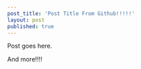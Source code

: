 ```yaml
---
post_title: 'Post Title From Github!!!!!'
layout: post
published: true
---
```

Post goes here.

And more!!!!

